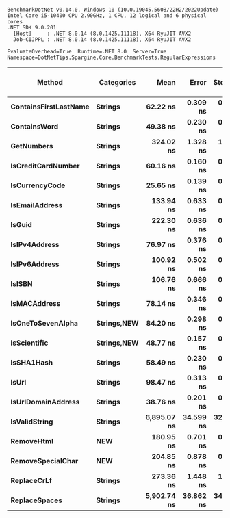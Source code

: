 ```

BenchmarkDotNet v0.14.0, Windows 10 (10.0.19045.5608/22H2/2022Update)
Intel Core i5-10400 CPU 2.90GHz, 1 CPU, 12 logical and 6 physical cores
.NET SDK 9.0.201
  [Host]     : .NET 8.0.14 (8.0.1425.11118), X64 RyuJIT AVX2
  Job-CIJPPL : .NET 8.0.14 (8.0.1425.11118), X64 RyuJIT AVX2

EvaluateOverhead=True  Runtime=.NET 8.0  Server=True  
Namespace=DotNetTips.Spargine.Core.BenchmarkTests.RegularExpressions  

```
| Method                | Categories      | Mean        | Error     | StdDev    | StdErr   | Min         | Q1          | Median      | Q3          | Max         | Op/s         | CI99.9% Margin | Iterations | Kurtosis | MValue | Skewness | Rank | LogicalGroup | Baseline | Gen0   | Exceptions | Code Size | Completed Work Items | Lock Contentions | Allocated |
|---------------------- |---------------- |------------:|----------:|----------:|---------:|------------:|------------:|------------:|------------:|------------:|-------------:|---------------:|-----------:|---------:|-------:|---------:|-----:|------------- |--------- |-------:|-----------:|----------:|---------------------:|-----------------:|----------:|
| **ContainsFirstLastName** | **Strings**         |    **62.22 ns** |  **0.309 ns** |  **0.289 ns** | **0.075 ns** |    **61.56 ns** |    **62.06 ns** |    **62.21 ns** |    **62.42 ns** |    **62.68 ns** | **16,072,578.3** |       **7.463 ns** |      **15.00** |    **2.594** |  **2.000** |  **-0.3010** |    **6** | *****            | **No**       |      **-** |          **-** |     **796 B** |                    **-** |                **-** |         **-** |
| **ContainsWord**          | **Strings**         |    **49.38 ns** |  **0.230 ns** |  **0.215 ns** | **0.056 ns** |    **48.99 ns** |    **49.26 ns** |    **49.38 ns** |    **49.54 ns** |    **49.68 ns** | **20,250,250.6** |       **7.472 ns** |      **15.00** |    **1.972** |  **2.000** |  **-0.3652** |    **3** | *****            | **No**       |      **-** |          **-** |     **143 B** |                    **-** |                **-** |         **-** |
| **GetNumbers**            | **Strings**         |   **324.02 ns** |  **1.328 ns** |  **1.177 ns** | **0.315 ns** |   **322.11 ns** |   **323.24 ns** |   **324.08 ns** |   **324.49 ns** |   **326.79 ns** |  **3,086,193.8** |       **6.843 ns** |      **14.00** |    **2.998** |  **2.000** |   **0.4686** |   **16** | *****            | **No**       | **0.0076** |          **-** |        **NA** |                    **-** |                **-** |     **712 B** |
| **IsCreditCardNumber**    | **Strings**         |    **60.16 ns** |  **0.160 ns** |  **0.142 ns** | **0.038 ns** |    **59.87 ns** |    **60.09 ns** |    **60.17 ns** |    **60.28 ns** |    **60.35 ns** | **16,621,838.8** |       **6.981 ns** |      **14.00** |    **2.219** |  **2.000** |  **-0.4336** |    **5** | *****            | **No**       |      **-** |          **-** |     **796 B** |                    **-** |                **-** |         **-** |
| **IsCurrencyCode**        | **Strings**         |    **25.65 ns** |  **0.139 ns** |  **0.130 ns** | **0.033 ns** |    **25.43 ns** |    **25.58 ns** |    **25.61 ns** |    **25.73 ns** |    **25.94 ns** | **38,984,648.4** |       **7.483 ns** |      **15.00** |    **2.551** |  **2.000** |   **0.4979** |    **1** | *****            | **No**       |      **-** |          **-** |     **716 B** |                    **-** |                **-** |         **-** |
| **IsEmailAddress**        | **Strings**         |   **133.94 ns** |  **0.633 ns** |  **0.592 ns** | **0.153 ns** |   **132.50 ns** |   **133.63 ns** |   **134.06 ns** |   **134.36 ns** |   **134.76 ns** |  **7,465,960.4** |       **7.424 ns** |      **15.00** |    **2.963** |  **2.000** |  **-0.8331** |   **11** | *****            | **No**       |      **-** |          **-** |     **796 B** |                    **-** |                **-** |         **-** |
| **IsGuid**                | **Strings**         |   **222.30 ns** |  **0.636 ns** |  **0.595 ns** | **0.154 ns** |   **221.17 ns** |   **221.90 ns** |   **222.25 ns** |   **222.59 ns** |   **223.29 ns** |  **4,498,402.7** |       **7.423 ns** |      **15.00** |    **2.153** |  **2.000** |   **0.1158** |   **14** | *****            | **No**       |      **-** |          **-** |     **796 B** |                    **-** |                **-** |         **-** |
| **IsIPv4Address**         | **Strings**         |    **76.97 ns** |  **0.376 ns** |  **0.352 ns** | **0.091 ns** |    **76.49 ns** |    **76.70 ns** |    **76.94 ns** |    **77.32 ns** |    **77.49 ns** | **12,991,626.8** |       **7.455 ns** |      **15.00** |    **1.468** |  **2.000** |   **0.0790** |    **7** | *****            | **No**       |      **-** |          **-** |     **796 B** |                    **-** |                **-** |         **-** |
| **IsIPv6Address**         | **Strings**         |   **100.92 ns** |  **0.502 ns** |  **0.469 ns** | **0.121 ns** |   **100.31 ns** |   **100.53 ns** |   **100.65 ns** |   **101.35 ns** |   **101.68 ns** |  **9,909,163.8** |       **7.439 ns** |      **15.00** |    **1.365** |  **2.000** |   **0.3120** |    **9** | *****            | **No**       |      **-** |          **-** |     **796 B** |                    **-** |                **-** |         **-** |
| **IsISBN**                | **Strings**         |   **106.76 ns** |  **0.666 ns** |  **0.623 ns** | **0.161 ns** |   **106.04 ns** |   **106.23 ns** |   **106.53 ns** |   **107.37 ns** |   **108.00 ns** |  **9,366,494.0** |       **7.420 ns** |      **15.00** |    **1.711** |  **2.000** |   **0.4826** |   **10** | *****            | **No**       |      **-** |          **-** |     **796 B** |                    **-** |                **-** |         **-** |
| **IsMACAddress**          | **Strings**         |    **78.14 ns** |  **0.346 ns** |  **0.324 ns** | **0.084 ns** |    **77.54 ns** |    **77.89 ns** |    **78.19 ns** |    **78.41 ns** |    **78.61 ns** | **12,796,961.3** |       **7.458 ns** |      **15.00** |    **1.756** |  **2.000** |  **-0.3732** |    **7** | *****            | **No**       |      **-** |          **-** |     **796 B** |                    **-** |                **-** |         **-** |
| **IsOneToSevenAlpha**     | **Strings,**NEW**** |    **84.20 ns** |  **0.298 ns** |  **0.279 ns** | **0.072 ns** |    **83.61 ns** |    **83.99 ns** |    **84.30 ns** |    **84.42 ns** |    **84.63 ns** | **11,876,122.1** |       **7.464 ns** |      **15.00** |    **2.082** |  **2.000** |  **-0.4163** |    **8** | *****            | **No**       | **0.0012** |          **-** |        **NA** |                    **-** |                **-** |     **120 B** |
| **IsScientific**          | **Strings,**NEW**** |    **48.77 ns** |  **0.157 ns** |  **0.139 ns** | **0.037 ns** |    **48.60 ns** |    **48.65 ns** |    **48.73 ns** |    **48.90 ns** |    **49.01 ns** | **20,502,616.2** |       **6.981 ns** |      **14.00** |    **1.412** |  **2.000** |   **0.3181** |    **3** | *****            | **No**       |      **-** |          **-** |     **796 B** |                    **-** |                **-** |         **-** |
| **IsSHA1Hash**            | **Strings**         |    **58.49 ns** |  **0.230 ns** |  **0.215 ns** | **0.055 ns** |    **58.16 ns** |    **58.33 ns** |    **58.51 ns** |    **58.62 ns** |    **58.87 ns** | **17,097,616.4** |       **7.472 ns** |      **15.00** |    **1.790** |  **2.000** |  **-0.1106** |    **4** | *****            | **No**       |      **-** |          **-** |     **796 B** |                    **-** |                **-** |         **-** |
| **IsUrl**                 | **Strings**         |    **98.47 ns** |  **0.313 ns** |  **0.278 ns** | **0.074 ns** |    **98.02 ns** |    **98.27 ns** |    **98.55 ns** |    **98.64 ns** |    **98.90 ns** | **10,154,995.4** |       **6.963 ns** |      **14.00** |    **1.746** |  **2.000** |  **-0.2942** |    **9** | *****            | **No**       |      **-** |          **-** |     **796 B** |                    **-** |                **-** |         **-** |
| **IsUrlDomainAddress**    | **Strings**         |    **38.76 ns** |  **0.201 ns** |  **0.188 ns** | **0.049 ns** |    **38.41 ns** |    **38.66 ns** |    **38.78 ns** |    **38.88 ns** |    **39.10 ns** | **25,798,237.6** |       **7.476 ns** |      **15.00** |    **2.130** |  **2.000** |  **-0.1679** |    **2** | *****            | **No**       |      **-** |          **-** |     **716 B** |                    **-** |                **-** |         **-** |
| **IsValidString**         | **Strings**         | **6,895.07 ns** | **34.599 ns** | **32.364 ns** | **8.356 ns** | **6,859.85 ns** | **6,870.70 ns** | **6,887.16 ns** | **6,910.14 ns** | **6,963.80 ns** |    **145,031.1** |       **3.322 ns** |      **15.00** |    **2.272** |  **2.000** |   **0.7266** |   **18** | *****            | **No**       |      **-** |          **-** |     **199 B** |                    **-** |                **-** |         **-** |
| **RemoveHtml**            | ****NEW****         |   **180.95 ns** |  **0.701 ns** |  **0.656 ns** | **0.169 ns** |   **179.79 ns** |   **180.55 ns** |   **181.04 ns** |   **181.41 ns** |   **182.04 ns** |  **5,526,362.2** |       **7.415 ns** |      **15.00** |    **1.758** |  **2.000** |  **-0.1435** |   **12** | *****            | **No**       | **0.0005** |          **-** |     **615 B** |                    **-** |                **-** |      **48 B** |
| **RemoveSpecialChar**     | ****NEW****         |   **204.85 ns** |  **0.878 ns** |  **0.778 ns** | **0.208 ns** |   **203.33 ns** |   **204.24 ns** |   **205.00 ns** |   **205.20 ns** |   **206.53 ns** |  **4,881,647.4** |       **6.896 ns** |      **14.00** |    **2.820** |  **2.000** |   **0.0954** |   **13** | *****            | **No**       | **0.0005** |          **-** |     **615 B** |                    **-** |                **-** |      **48 B** |
| **ReplaceCrLf**           | **Strings**         |   **273.36 ns** |  **1.448 ns** |  **1.283 ns** | **0.343 ns** |   **270.86 ns** |   **272.76 ns** |   **273.26 ns** |   **273.81 ns** |   **275.75 ns** |  **3,658,134.1** |       **6.829 ns** |      **14.00** |    **2.803** |  **2.000** |   **0.2895** |   **15** | *****            | **No**       | **0.0005** |          **-** |     **626 B** |                    **-** |                **-** |      **48 B** |
| **ReplaceSpaces**         | **Strings**         | **5,902.74 ns** | **36.862 ns** | **34.481 ns** | **8.903 ns** | **5,852.63 ns** | **5,879.05 ns** | **5,905.32 ns** | **5,919.87 ns** | **5,971.10 ns** |    **169,413.0** |       **3.049 ns** |      **15.00** |    **2.084** |  **2.000** |   **0.3362** |   **17** | *****            | **No**       | **0.0153** |          **-** |     **688 B** |                    **-** |                **-** |    **1960 B** |
